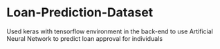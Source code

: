 # Loan-Prediction-Dataset
Used keras with tensorflow environment in the back-end to use Artificial Neural Network to predict loan approval for individuals
